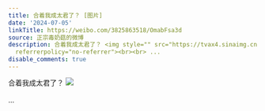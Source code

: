 ```yaml
---
title: 合着我成太君了？ [图片]
date: '2024-07-05'
linkTitle: https://weibo.com/3825863518/OmabFsa3d
source: 正宗毒奶菇的微博
description: 合着我成太君了？ <img style="" src="https://tvax4.sinaimg.cn/large/e40a0b5egy1hrd9wj89yzj20zo0953zo.jpg"
  referrerpolicy="no-referrer"><br><br> ...
disable_comments: true
---
```

合着我成太君了？ <img style="" src="https://tvax4.sinaimg.cn/large/e40a0b5egy1hrd9wj89yzj20zo0953zo.jpg" referrerpolicy="no-referrer"><br><br> ...